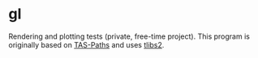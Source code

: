 # gl

Rendering and plotting tests (private, free-time project).
This program is originally based on [TAS-Paths](https://doi.org/10.5281/zenodo.4625649)
and uses [tlibs2](https://doi.org/10.5281/zenodo.5717779).
